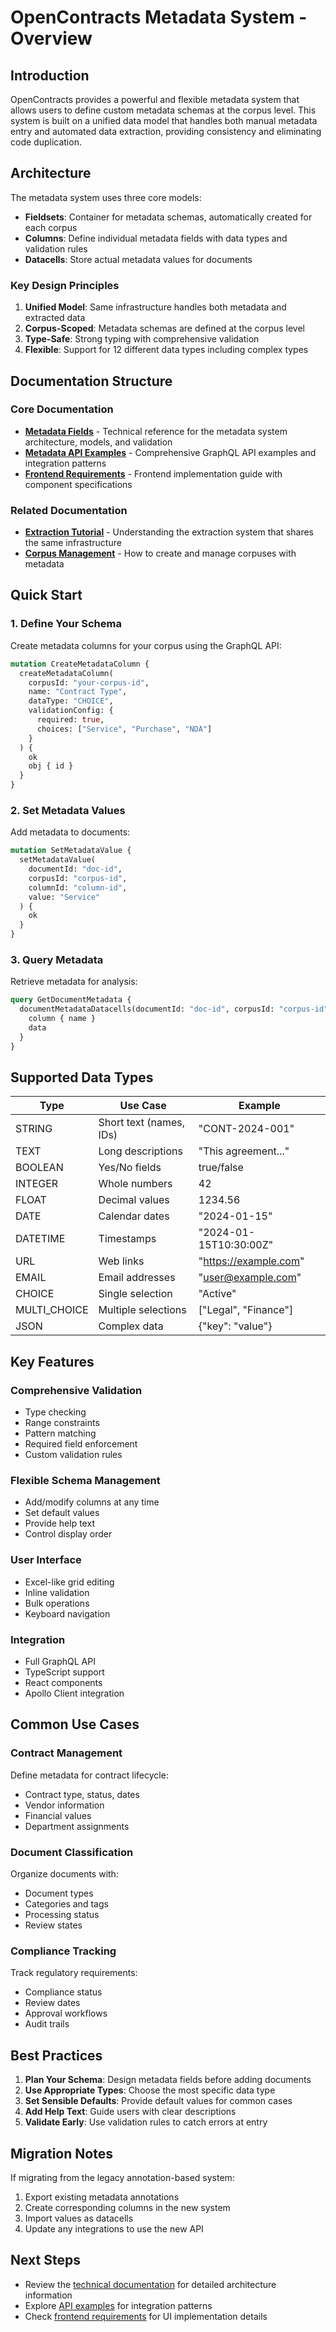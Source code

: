# OpenContracts Metadata System - Overview

## Introduction

OpenContracts provides a powerful and flexible metadata system that allows users to define custom metadata schemas at the corpus level. This system is built on a unified data model that handles both manual metadata entry and automated data extraction, providing consistency and eliminating code duplication.

## Architecture

The metadata system uses three core models:

- **Fieldsets**: Container for metadata schemas, automatically created for each corpus
- **Columns**: Define individual metadata fields with data types and validation rules
- **Datacells**: Store actual metadata values for documents

### Key Design Principles

1. **Unified Model**: Same infrastructure handles both metadata and extracted data
2. **Corpus-Scoped**: Metadata schemas are defined at the corpus level
3. **Type-Safe**: Strong typing with comprehensive validation
4. **Flexible**: Support for 12 different data types including complex types

## Documentation Structure

### Core Documentation

- **[Metadata Fields](./metadata_fields.md)** - Technical reference for the metadata system architecture, models, and validation
- **[Metadata API Examples](./metadata_api_examples.md)** - Comprehensive GraphQL API examples and integration patterns
- **[Frontend Requirements](./metadata_frontend_requirements.md)** - Frontend implementation guide with component specifications

### Related Documentation

- **[Extraction Tutorial](../walkthrough/advanced/extraction_tutorial.md)** - Understanding the extraction system that shares the same infrastructure
- **[Corpus Management](../walkthrough/step-3-create-a-corpus.md)** - How to create and manage corpuses with metadata

## Quick Start

### 1. Define Your Schema

Create metadata columns for your corpus using the GraphQL API:

```graphql
mutation CreateMetadataColumn {
  createMetadataColumn(
    corpusId: "your-corpus-id",
    name: "Contract Type",
    dataType: "CHOICE",
    validationConfig: {
      required: true,
      choices: ["Service", "Purchase", "NDA"]
    }
  ) {
    ok
    obj { id }
  }
}
```

### 2. Set Metadata Values

Add metadata to documents:

```graphql
mutation SetMetadataValue {
  setMetadataValue(
    documentId: "doc-id",
    corpusId: "corpus-id",
    columnId: "column-id",
    value: "Service"
  ) {
    ok
  }
}
```

### 3. Query Metadata

Retrieve metadata for analysis:

```graphql
query GetDocumentMetadata {
  documentMetadataDatacells(documentId: "doc-id", corpusId: "corpus-id") {
    column { name }
    data
  }
}
```

## Supported Data Types

| Type | Use Case | Example |
|------|----------|---------|
| STRING | Short text (names, IDs) | "CONT-2024-001" |
| TEXT | Long descriptions | "This agreement..." |
| BOOLEAN | Yes/No fields | true/false |
| INTEGER | Whole numbers | 42 |
| FLOAT | Decimal values | 1234.56 |
| DATE | Calendar dates | "2024-01-15" |
| DATETIME | Timestamps | "2024-01-15T10:30:00Z" |
| URL | Web links | "https://example.com" |
| EMAIL | Email addresses | "user@example.com" |
| CHOICE | Single selection | "Active" |
| MULTI_CHOICE | Multiple selections | ["Legal", "Finance"] |
| JSON | Complex data | {"key": "value"} |

## Key Features

### Comprehensive Validation
- Type checking
- Range constraints
- Pattern matching
- Required field enforcement
- Custom validation rules

### Flexible Schema Management
- Add/modify columns at any time
- Set default values
- Provide help text
- Control display order

### User Interface
- Excel-like grid editing
- Inline validation
- Bulk operations
- Keyboard navigation

### Integration
- Full GraphQL API
- TypeScript support
- React components
- Apollo Client integration

## Common Use Cases

### Contract Management
Define metadata for contract lifecycle:
- Contract type, status, dates
- Vendor information
- Financial values
- Department assignments

### Document Classification
Organize documents with:
- Document types
- Categories and tags
- Processing status
- Review states

### Compliance Tracking
Track regulatory requirements:
- Compliance status
- Review dates
- Approval workflows
- Audit trails

## Best Practices

1. **Plan Your Schema**: Design metadata fields before adding documents
2. **Use Appropriate Types**: Choose the most specific data type
3. **Set Sensible Defaults**: Provide default values for common cases
4. **Add Help Text**: Guide users with clear descriptions
5. **Validate Early**: Use validation rules to catch errors at entry

## Migration Notes

If migrating from the legacy annotation-based system:
1. Export existing metadata annotations
2. Create corresponding columns in the new system
3. Import values as datacells
4. Update any integrations to use the new API

## Next Steps

- Review the [technical documentation](./metadata_fields.md) for detailed architecture information
- Explore [API examples](./metadata_api_examples.md) for integration patterns
- Check [frontend requirements](./metadata_frontend_requirements.md) for UI implementation details
